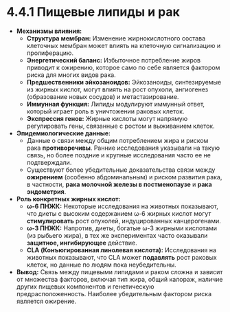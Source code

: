 # 4.4.1 Пищевые липиды и рак

*   **Механизмы влияния:**
    *   **Структура мембран:** Изменение жирнокислотного состава клеточных мембран может влиять на клеточную сигнализацию и пролиферацию.
    *   **Энергетический баланс:** Избыточное потребление жиров приводит к ожирению, которое само по себе является фактором риска для многих видов рака.
    *   **Предшественники эйкозаноидов:** Эйкозаноиды, синтезируемые из жирных кислот, могут влиять на рост опухоли, ангиогенез (образование новых сосудов) и метастазирование.
    *   **Иммунная функция:** Липиды модулируют иммунный ответ, который играет роль в уничтожении раковых клеток.
    *   **Экспрессия генов:** Жирные кислоты могут напрямую регулировать гены, связанные с ростом и выживанием клеток.
*   **Эпидемиологические данные:**
    *   Данные о связи между общим потреблением жира и риском рака **противоречивы**. Ранние исследования указывали на такую связь, но более поздние и крупные исследования часто ее не подтверждали.
    *   Существуют более убедительные доказательства связи между **ожирением** (особенно абдоминальным) и риском развития рака, в частности, **рака молочной железы в постменопаузе** и **рака эндометрия**.
*   **Роль конкретных жирных кислот:**
    *   **ω-6 ПНЖК:** Некоторые исследования на животных показывают, что диеты с высоким содержанием ω-6 жирных кислот могут **стимулировать** рост опухолей, индуцированных канцерогенами.
    *   **ω-3 ПНЖК:** Напротив, диеты, богатые ω-3 жирными кислотами (из рыбьего жира), в тех же экспериментах часто оказывали **защитное, ингибирующее** действие.
    *   **CLA (Конъюгированная линолевая кислота):** Исследования на животных показывают, что CLA может **подавлять** рост раковых клеток, но данные по людям пока неубедительны.
*   **Вывод:** Связь между пищевыми липидами и раком сложна и зависит от множества факторов, включая тип жира, общий калораж, наличие других пищевых компонентов и генетическую предрасположенность. Наиболее убедительным фактором риска является ожирение.
